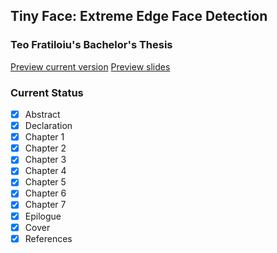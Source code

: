 ## Tiny Face: Extreme Edge Face Detection
### Teo Fratiloiu's Bachelor's Thesis
[Preview current version](main.pdf)
[Preview slides](thesis_pres/thesis_presentation.pdf)

### Current Status
- [x] Abstract
- [x] Declaration
- [x] Chapter 1  
- [x] Chapter 2
- [x] Chapter 3
- [x] Chapter 4
- [x] Chapter 5
- [x] Chapter 6
- [x] Chapter 7
- [x] Epilogue
- [x] Cover
- [x] References
